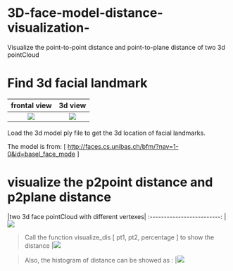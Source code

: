 # 3D-face-model-distance-visualization-
Visualize the point-to-point distance and point-to-plane  distance of two 3d pointCloud

# Find 3d facial landmark 
|frontal view            |  3d view                    |
:-------------------------:|:-------------------------:
|![](https://github.com/yzhang559/3D-face-model-distance-visualization-/blob/master/img/landmark1.jpg)  |  ![](https://github.com/yzhang559/3D-face-model-distance-visualization-/blob/master/img/landmark3d.jpg)|


Load the 3d model ply file to get the 3d location of facial landmarks.

The model is from: [ http://faces.cs.unibas.ch/bfm/?nav=1-0&id=basel_face_mode ]

# visualize the p2point distance and p2plane distance
|two 3d face pointCloud with different vertexes|
:-------------------------:
|![](https://github.com/yzhang559/3D-face-model-distance-visualization-/blob/master/img/2face.png)

>Call the function visualize_dis [ pt1, pt2, percentage ] to show the distance
|![](https://github.com/yzhang559/3D-face-model-distance-visualization-/blob/master/img/distance.jpg)

>Also, the histogram of distance can be showed as :
|![](https://github.com/yzhang559/3D-face-model-distance-visualization-/blob/master/img/histogram.jpg)
